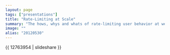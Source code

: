 ```yaml
---
layout: page
tags: ["presentations"]
title: "Rate-Limiting at Scale"
summary: "The hows, whys and whats of rate-limiting user behavior at web-scale"
image: ""
alias: "20120530"
---
```


{{ 12763954 | slideshare }}

